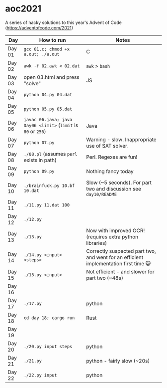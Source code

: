 # aoc2021
A series of hacky solutions to this year's Advent of Code (https://adventofcode.com/2021)

| Day | How to run | Notes |
|------|----|----|
| Day 01 | `gcc 01.c; chmod +x a.out; ./a.out` | C |
| Day 02 | `awk -f 02.awk < 02.dat` | `awk` > `bash` |
| Day 03 | open 03.html and press "solve" | JS |
| Day 04 | `python 04.py 04.dat` | |
| Day 05 | `python 05.py 05.dat` | |
| Day 06 | `javac 06.java; java Day06 <limit>` (`limit` is `80` or `256`) | Java |
| Day 07 | `python 07.py` | Warning - slow.  Inappropriate use of SAT solver. |
| Day 08 | `./08.pl` (assumes `perl` exists in path) | Perl.  Regexes are fun! |
| Day 09 | `python 09.py` | Nothing fancy today |
| Day 10 | `./brainfuck.py 10.bf 10.dat` | Slow (~5 seconds).  For part two and discussion see `day10/README` |
| Day 11 | `./11.py 11.dat 100` | |
| Day 12 | `./12.py` | |
| Day 13 | `./13.py` | Now with improved OCR! (requires extra python libraries) |
| Day 14 | `./14.py <input> <steps>` | Correctly suspected part two, and went for an efficient implementation first time 😺|
| Day 15 | `./15.py <input>` | Not efficient - and slower for part two (~48s) |
| Day 16 | | |
| Day 17 | `./17.py` | python |
| Day 18 | `cd day 18; cargo run` | Rust |
| Day 19 | | |
| Day 20 | `./20.py input steps` | python |
| Day 21 | `./21.py` | python - fairly slow (~20s) |
| Day 22 | `./22.py input` | python |
